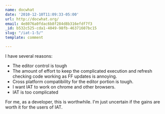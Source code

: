 ```yaml
---
name: docwhat
date: '2010-12-10T11:09:33-05:00'
url: http://docwhat.org/
email: 4e8076a0fdac6b8f284d8b316efdf7f3
_id: b532c525-cda1-4049-98fb-46371607bc15
slug: "/iat-1-5/"
template: comment

---
```


I have several reasons:
<ul>
<li>The editor control is tough</li>
<li>The amount of effort to keep the complicated execution and refresh checking code working as FF updates is annoying.</li>
<li>Cross platform compatibility for the editor portion is tough.</li>
<li>I want IAT to work on chrome and other browsers.</li>
<li>IAT is too complicated</li>
</ul>

For me, as a developer, this is worthwhile.  I'm just uncertain if the gains are worth it for the users of IAT.
